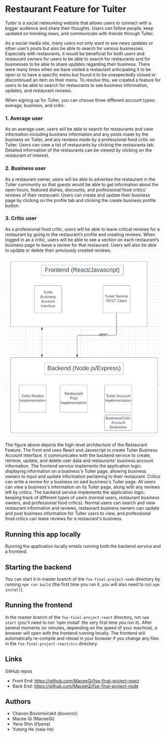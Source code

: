 # Restaurant Feature for Tuiter

Tuiter is a social networking website that allows users to connect with a bigger audience and share
their thoughts. Users can follow people, keep updated on trending news, and communicate with
friends through Tuiter.

As a social media site, many users not only want to see news updates or other user’s posts but
also be able to search for various businesses. Especially with restaurants, it would be beneficial
for both users and restaurant owners for users to be able to search for restaurants and for
businesses to be able to share updates regarding their business. There were many times when we have
visited a restaurant anticipating it to be open or to have a specific menu but found it to be
unexpectedly closed or discontinued an item on their menu. To resolve this, we created a feature
for users to be able to search for restaurants to see business information, updates, and restaurant
reviews.

When signing up for Tuiter, you can choose three different account types: average, business, and
critic.

### 1. Average user

As an average user, users will be able to search for restaurants and view information including
business information and any posts made by the business on Tuiter, and any reviews made by a
professional food critic on Tuiter. Users can view a list of restaurants by clicking the
restaurants tab. Detailed information of the restaurants can be viewed by clicking on the
restaurant of interest.

### 2. Business user

As a restaurant owner, users will be able to advertise the restaurant in the Tuiter community so
that guests would be able to get information about the open hours, featured dishes, discounts, and
professional food critics’ reviews of their restaurant. Users can create and update their business
page by clicking on the profile tab and clicking the create business profile button.

### 3. Critic user

As a professional food critic, users will be able to leave critical reviews for a restaurant by
going to the restaurant’s profile and creating reviews. When logged in as a critic, users will be
able to see a section on each restaurant’s business page to leave a review for that restaurant.
Users will also be able to update or delete their previously created reviews.

![architecture](./public/images/architecture.jpeg)

The figure above depicts the high-level architecture of the Restaurant Feature. The front end uses
React and Javascript to create Tuiter Business Account Interface. It communicates with the backend
service to create, retrieve, update, and delete user data and restaurants' business account
information. The frontend service implements the application logic: displaying information on a
business's Tuiter page, allowing business owners to input and update information pertaining to their
restaurant. Critics can write a review for a business on said business's Tuiter page. All users can
view a business's information on its Tuiter page, along with any reviews left by critics.
The backend service implements the application logic: keeping track of different types of users
(normal users, restaurant business owners, and professional food critics). Normal users can search
and view restaurant information and reviews, restaurant business owners can update and post business
information for Tuiter users to view, and professional food critics can leave reviews for a
restaurant's business.

## Running this app locally

Running the application locally entails running both the backend service and a frontend.

## Starting the backend
You can start it in master branch of the `fse-final-project-node` directory by running `npm run build`
(the first time you run it, you will also need to run `npm install`).

## Running the frontend
In the master branch of the `fse-final-project-react` directory, run `npm start` (you'll need to run
'npm install' the very first time you run it). After several moments (or minutes, depending on the
speed of your machine), a browser will open with the frontend running locally. The frontend will
automatically re-compile and reload in your browser if you change any files in the
`fse-final-project-react/src` directory.

## Links

GitHub repos
* Front End: https://github.com/MaceeQi/fse-final-project-react
* Back End: https://github.com/MaceeQi/fse-final-project-node

## Authors
* Chanon Bovornvirakit (bovornc)
* Macee Qi (MaceeQi)
* Yena Shin (t1yena)
* Yutong He (nala-he)


